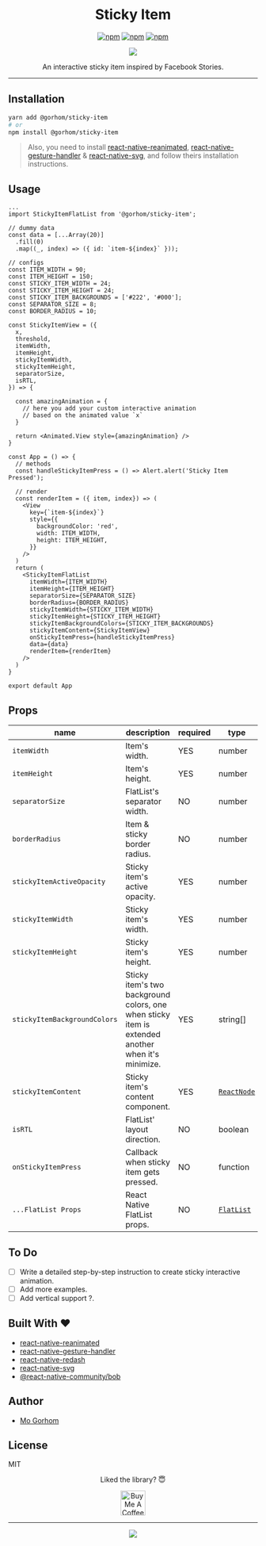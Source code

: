 <div align="center">
<h1>Sticky Item</h1>

[![npm](https://badgen.net/npm/v/@gorhom/sticky-item)](https://www.npmjs.com/package/@gorhom/sticky-item) [![npm](https://badgen.net/npm/license/@gorhom/sticky-item)](https://www.npmjs.com/package/@gorhom/sticky-item) [![npm](https://badgen.net/npm/types/@gorhom/sticky-item)](https://www.npmjs.com/package/@gorhom/sticky-item)

<img src="./preview.gif">

An interactive sticky item inspired by Facebook Stories.

</div>

---

## Installation

```sh
yarn add @gorhom/sticky-item
# or
npm install @gorhom/sticky-item
```

> Also, you need to install [react-native-reanimated](https://github.com/software-mansion/react-native-reanimated), [react-native-gesture-handler](https://github.com/software-mansion/react-native-gesture-handler) & [react-native-svg](https://github.com/react-native-community/react-native-svg), and follow theirs installation instructions.

## Usage

```tsx
...
import StickyItemFlatList from '@gorhom/sticky-item';

// dummy data
const data = [...Array(20)]
  .fill(0)
  .map((_, index) => ({ id: `item-${index}` }));

// configs
const ITEM_WIDTH = 90;
const ITEM_HEIGHT = 150;
const STICKY_ITEM_WIDTH = 24;
const STICKY_ITEM_HEIGHT = 24;
const STICKY_ITEM_BACKGROUNDS = ['#222', '#000'];
const SEPARATOR_SIZE = 8;
const BORDER_RADIUS = 10;

const StickyItemView = ({
  x,
  threshold,
  itemWidth,
  itemHeight,
  stickyItemWidth,
  stickyItemHeight,
  separatorSize,
  isRTL,
}) => {

  const amazingAnimation = {
    // here you add your custom interactive animation
    // based on the animated value `x`
  }

  return <Animated.View style={amazingAnimation} />
}

const App = () => {
  // methods
  const handleStickyItemPress = () => Alert.alert('Sticky Item Pressed');

  // render
  const renderItem = ({ item, index}) => (
    <View
      key={`item-${index}`}
      style={{
        backgroundColor: 'red',
        width: ITEM_WIDTH,
        height: ITEM_HEIGHT,
      }}
    />
  )
  return (
    <StickyItemFlatList
      itemWidth={ITEM_WIDTH}
      itemHeight={ITEM_HEIGHT}
      separatorSize={SEPARATOR_SIZE}
      borderRadius={BORDER_RADIUS}
      stickyItemWidth={STICKY_ITEM_WIDTH}
      stickyItemHeight={STICKY_ITEM_HEIGHT}
      stickyItemBackgroundColors={STICKY_ITEM_BACKGROUNDS}
      stickyItemContent={StickyItemView}
      onStickyItemPress={handleStickyItemPress}
      data={data}
      renderItem={renderItem}
    />
  )
}

export default App
```

## Props

| name                         | description                                                                                       | required | type                                                | default |
| ---------------------------- | ------------------------------------------------------------------------------------------------- | -------- | --------------------------------------------------- | ------- |
| `itemWidth`                  | Item's width.                                                                                     | YES      | number                                              |         |
| `itemHeight`                 | Item's height.                                                                                    | YES      | number                                              |         |
| `separatorSize`              | FlatList's separator width.                                                                       | NO       | number                                              | 10      |
| `borderRadius`               | Item & sticky border radius.                                                                      | NO       | number                                              | 15      |
| `stickyItemActiveOpacity`    | Sticky item's active opacity.                                                                     | YES      | number                                              | 0.25    |
| `stickyItemWidth`            | Sticky item's width.                                                                              | YES      | number                                              |         |
| `stickyItemHeight`           | Sticky item's height.                                                                             | YES      | number                                              |         |
| `stickyItemBackgroundColors` | Sticky item's two background colors, one when sticky item is extended another when it's minimize. | YES      | string[]                                            |         |
| `stickyItemContent`          | Sticky item's content component.                                                                  | YES      | [`ReactNode`](./src/types.ts#L30)                   |         |
| `isRTL`                      | FlatList' layout direction.                                                                       | NO       | boolean                                             | false   |
| `onStickyItemPress`          | Callback when sticky item gets pressed.                                                           | NO       | function                                            |         |
| `...FlatList Props`          | React Native FlatList props.                                                                      | NO       | [`FlatList`](https://reactnative.dev/docs/flatlist) |         |

## To Do

- [ ] Write a detailed step-by-step instruction to create sticky interactive animation.
- [ ] Add more examples.
- [ ] Add vertical support ?.

<h2 id="built-with">Built With ❤️</h2>

- [react-native-reanimated](https://github.com/software-mansion/react-native-reanimated)
- [react-native-gesture-handler](https://github.com/software-mansion/react-native-gesture-handler)
- [react-native-redash](https://github.com/wcandillon/react-native-redash)
- [react-native-svg](https://github.com/react-native-community/react-native-svg)
- [@react-native-community/bob](https://github.com/react-native-community/bob)

## Author

- [Mo Gorhom](https://twitter.com/gorhom)

## License

MIT

<div align="center">

Liked the library? 😇

<a href="https://www.buymeacoffee.com/gorhom" target="_blank"><img src="https://cdn.buymeacoffee.com/buttons/default-red.png" alt="Buy Me A Coffee" height="50" ></a>

</div>

---

<p align="center">
<a href="https://twitter.com/gorhom"><img src="./logo.png"></a>
</p>
